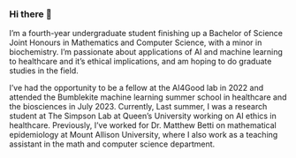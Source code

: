 ### Hi there 👋

I’m a fourth-year undergraduate student finishing up a Bachelor of Science Joint Honours in Mathematics and Computer Science, with a minor in biochemistry. I’m passionate about applications of AI and machine learning to healthcare and it’s ethical implications, and am hoping to do graduate studies in the field.

I’ve had the opportunity to be a fellow at the AI4Good lab in 2022 and attended the Bumblekite machine learning summer school in healthcare and the biosciences in July 2023. Currently, Last summer, I was a research student at The Simpson Lab at Queen’s University working on AI ethics in healthcare. Previously, I’ve worked for Dr. Matthew Betti on mathematical epidemiology at Mount Allison University, where I also work as a teaching assistant in the math and computer science department. 

<!--
**aakankshakh/aakankshakh** is a ✨ _special_ ✨ repository because its `README.md` (this file) appears on your GitHub profile.

Here are some ideas to get you started:

- 🔭 I’m currently working on ...
- 🌱 I’m currently learning ...
- 👯 I’m looking to collaborate on ...
- 🤔 I’m looking for help with ...
- 💬 Ask me about ...
- 📫 How to reach me: ...
- 😄 Pronouns: ...
- ⚡ Fun fact: ...
-->
